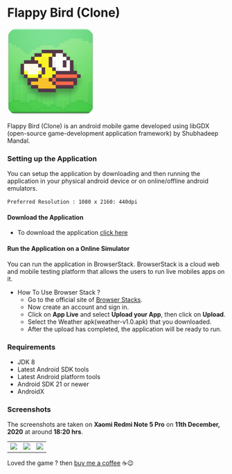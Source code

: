 # Flappy Bird (Clone)

<a><img src="https://github.com/shubhadeepmandal394/flappy-bird-clone/blob/main/assets/img/flappybirdicon.png" height="200" weidth="200"></a>

Flappy Bird (Clone) is an android mobile game developed using libGDX (open-source game-development application framework) by Shubhadeep Mandal.

### Setting up the Application

You can setup the application by downloading and then running the application in your physical android device or on online/offline android emulators.

```
Preferred Resolution : 1080 x 2160: 440dpi
```

#### Download the Application

- To download the application [click here](https://github.com/shubhadeepmandal394/flappy-bird-clone/raw/main/assets/apk/flappybird-v1.0.apk)

#### Run the Application on a Online Simulator

You can run the application in BrowserStack. BrowserStack is a cloud web and mobile testing platform that allows the users to run live mobiles apps on it.

- How To Use Browser Stack ?
  - Go to the official site of [Browser Stacks](https://www.browserstack.com/users/sign_in).
  - Now create an account and sign in.
  - Click on **App Live** and select **Upload your App**, then click on **Upload**.
  - Select the Weather apk(weather-v1.0.apk) that you downloaded.
  - After the upload has completed, the application will be ready to run.

### Requirements

- JDK 8
- Latest Android SDK tools
- Latest Android platform tools
- Android SDK 21 or newer
- AndroidX

### Screenshots

The screenshots are taken on **Xaomi Redmi Note 5 Pro** on **11th December, 2020** at around **18:20 hrs**.

<table>
  <tr>
    <td><img src="/assets/img/screenshot_new_delhi.jpg" height="500" weidth="1000"></td>
    <td><img src="/assets/img/screenshot_washington_dc.jpg" height="500" weidth="1000"></td>
    <td><img src="/assets/img/screenshot_new_york.jpg" height="500" weidth="1000"></td>
  </tr>
 </table>

Loved the game ? then [buy me a coffee](https://www.buymeacoffee.com/shubhadeep394) ☕😉
